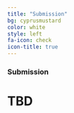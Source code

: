 ```yaml
---
title: "Submission"
bg: cyprusmustard
color: white
style: left
fa-icon: check
icon-title: true
---
```


### Submission

# TBD
